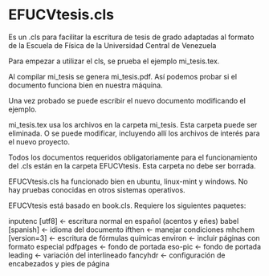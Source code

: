 # EFUCVtesis.cls
Es un .cls para facilitar la escritura de tesis de grado adaptadas al formato de la Escuela de Física de la Universidad Central de Venezuela

Para empezar a utilizar el cls, se prueba el ejemplo mi_tesis.tex.

Al compilar mi_tesis se genera mi_tesis.pdf. Así podemos probar si el documento funciona bien en nuestra máquina.

Una vez probado se puede escribir el nuevo documento modificando el ejemplo.

mi_tesis.tex usa los archivos en la carpeta mi_tesis. Esta carpeta puede ser eliminada. O se puede modificar, incluyendo allí los archivos de interés para el nuevo proyecto.

Todos los documentos requeridos obligatoriamente para el funcionamiento del .cls están en la carpeta EFUCVtesis. Esta carpeta no debe ser borrada.

EFUCVtesis.cls ha funcionado bien en ubuntu, linux-mint y windows. No hay pruebas conocidas en otros sistemas operativos.

EFUCVtesis está basado en book.cls. Requiere los siguientes paquetes:

inputenc [utf8] <- escritura normal en español (acentos y eñes)
babel [spanish] <- idioma del documento
ifthen <- manejar condiciones
mhchem [version=3] <- escritura de fórmulas químicas
environ <- incluir páginas con formato especial
pdfpages <- fondo de portada
eso-pic <- fondo de portada
leading <- variación del interlineado
fancyhdr <- configuración de encabezados y pies de página
